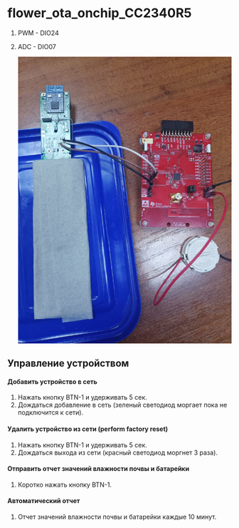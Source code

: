 # flower_ota_onchip_CC2340R5
   1. PWM - DIO24
   2. ADC - DIO07

      ![](/images/photo_2025-10-03_16-42-02.jpg)
## Управление устройством
#### Добавить устройство в сеть
   1. Нажать кнопку BTN-1 и удерживать 5 сек.
   2. Дождаться добавление в сеть (зеленый светодиод моргает пока не подключится к сети).
#### Удалить устройство из сети (perform factory reset) 
   1. Нажать кнопку BTN-1 и удерживать 5 сек.
   3. Дождаться выхода из сети (красный светодиод моргнет 3 раза).
#### Отправить отчет значений влажности почвы и батарейки
   1. Коротко нажать кнопку BTN-1.
#### Автоматический отчет
   1. Отчет значений влажности почвы и батарейки каждые 10 минут.
       
